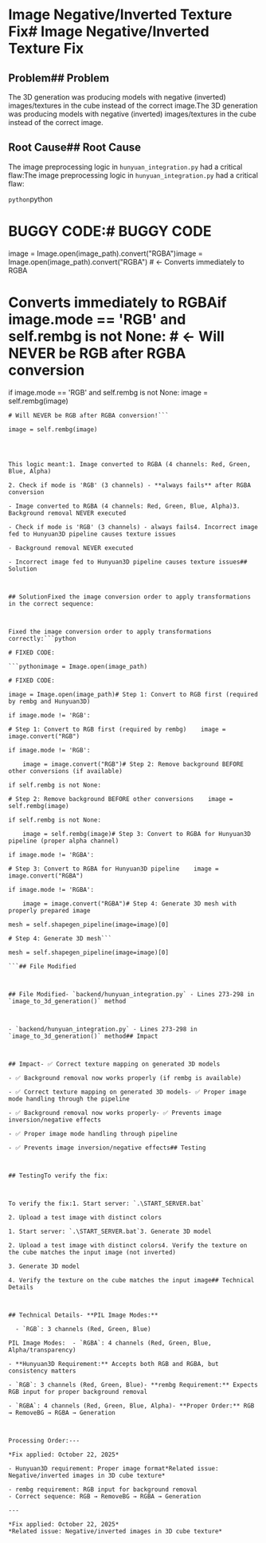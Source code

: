 # Image Negative/Inverted Texture Fix# Image Negative/Inverted Texture Fix

## Problem## Problem

The 3D generation was producing models with negative (inverted) images/textures in the cube instead of the correct image.The 3D generation was producing models with negative (inverted) images/textures in the cube instead of the correct image.

## Root Cause## Root Cause

The image preprocessing logic in `hunyuan_integration.py` had a critical flaw:The image preprocessing logic in `hunyuan_integration.py` had a critical flaw:

```python```python

# BUGGY CODE:# BUGGY CODE

image = Image.open(image_path).convert("RGBA")image = Image.open(image_path).convert("RGBA")  # ← Converts immediately to RGBA

# Converts immediately to RGBAif image.mode == 'RGB' and self.rembg is not None:  # ← Will NEVER be RGB after RGBA conversion

if image.mode == 'RGB' and self.rembg is not None:    image = self.rembg(image)

    # Will NEVER be RGB after RGBA conversion!```

    image = self.rembg(image)

```This logic meant:



This logic meant:1. Image converted to RGBA (4 channels: Red, Green, Blue, Alpha)

2. Check if mode is 'RGB' (3 channels) - **always fails** after RGBA conversion

- Image converted to RGBA (4 channels: Red, Green, Blue, Alpha)3. Background removal NEVER executed

- Check if mode is 'RGB' (3 channels) - always fails4. Incorrect image fed to Hunyuan3D pipeline causes texture issues

- Background removal NEVER executed

- Incorrect image fed to Hunyuan3D pipeline causes texture issues## Solution



## SolutionFixed the image conversion order to apply transformations in the correct sequence:



Fixed the image conversion order to apply transformations correctly:```python

# FIXED CODE:

```pythonimage = Image.open(image_path)

# FIXED CODE:

image = Image.open(image_path)# Step 1: Convert to RGB first (required by rembg and Hunyuan3D)

if image.mode != 'RGB':

# Step 1: Convert to RGB first (required by rembg)    image = image.convert("RGB")

if image.mode != 'RGB':

    image = image.convert("RGB")# Step 2: Remove background BEFORE other conversions (if available)

if self.rembg is not None:

# Step 2: Remove background BEFORE other conversions    image = self.rembg(image)

if self.rembg is not None:

    image = self.rembg(image)# Step 3: Convert to RGBA for Hunyuan3D pipeline (proper alpha channel)

if image.mode != 'RGBA':

# Step 3: Convert to RGBA for Hunyuan3D pipeline    image = image.convert("RGBA")

if image.mode != 'RGBA':

    image = image.convert("RGBA")# Step 4: Generate 3D mesh with properly prepared image

mesh = self.shapegen_pipeline(image=image)[0]

# Step 4: Generate 3D mesh```

mesh = self.shapegen_pipeline(image=image)[0]

```## File Modified



## File Modified- `backend/hunyuan_integration.py` - Lines 273-298 in `image_to_3d_generation()` method



- `backend/hunyuan_integration.py` - Lines 273-298 in `image_to_3d_generation()` method## Impact



## Impact- ✅ Correct texture mapping on generated 3D models

- ✅ Background removal now works properly (if rembg is available)

- ✅ Correct texture mapping on generated 3D models- ✅ Proper image mode handling through the pipeline

- ✅ Background removal now works properly- ✅ Prevents image inversion/negative effects

- ✅ Proper image mode handling through pipeline

- ✅ Prevents image inversion/negative effects## Testing



## TestingTo verify the fix:



To verify the fix:1. Start server: `.\START_SERVER.bat`

2. Upload a test image with distinct colors

1. Start server: `.\START_SERVER.bat`3. Generate 3D model

2. Upload a test image with distinct colors4. Verify the texture on the cube matches the input image (not inverted)

3. Generate 3D model

4. Verify the texture on the cube matches the input image## Technical Details



## Technical Details- **PIL Image Modes:**

  - `RGB`: 3 channels (Red, Green, Blue)

PIL Image Modes:  - `RGBA`: 4 channels (Red, Green, Blue, Alpha/transparency)

- **Hunyuan3D Requirement:** Accepts both RGB and RGBA, but consistency matters

- `RGB`: 3 channels (Red, Green, Blue)- **rembg Requirement:** Expects RGB input for proper background removal

- `RGBA`: 4 channels (Red, Green, Blue, Alpha)- **Proper Order:** RGB → RemoveBG → RGBA → Generation



Processing Order:---

*Fix applied: October 22, 2025*

- Hunyuan3D requirement: Proper image format*Related issue: Negative/inverted images in 3D cube texture*

- rembg requirement: RGB input for background removal
- Correct sequence: RGB → RemoveBG → RGBA → Generation

---

*Fix applied: October 22, 2025*
*Related issue: Negative/inverted images in 3D cube texture*
